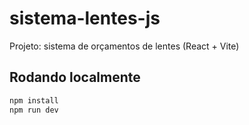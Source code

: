 # sistema-lentes-js

Projeto: sistema de orçamentos de lentes (React + Vite)

## Rodando localmente
```bash
npm install
npm run dev
```
